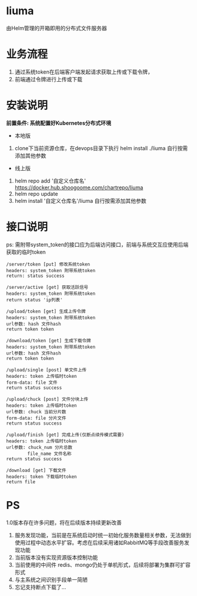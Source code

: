 # liuma
由Helm管理的开箱即用的分布式文件服务器

# 业务流程

1. 通过系统token在后端客户端发起请求获取上传或下载令牌，
2. 前端通过令牌进行上传或下载

# 安装说明

**前置条件: 系统配置好Kubernetes分布式环境**

- 本地版  
1. clone下当前资源仓库，在devops目录下执行 helm install ./liuma 自行按需添加其他参数

- 线上版  
1. helm repo add '自定义仓库名' https://docker.hub.shoogoome.com/chartrepo/liuma
2. helm repo update
3. helm install '自定义仓库名'/liuma 自行按需添加其他参数

# 接口说明
ps: 需附带system_token的接口应为后端访问接口，前端与系统交互应使用后端获取的临时token
```
/server/token [put] 修改系统token
headers: system_token 附带系统token
return: status success
```
```
/server/active [get] 获取活跃信号
headers: system_token 附带系统token
return status 'ip列表'
```
```
/upload/token [get] 生成上传令牌
headers: system_token 附带系统token
url参数: hash 文件hash
return token token
```
```
/download/token [get] 生成下载令牌
headers: system_token 附带系统token
url参数: hash 文件hash
return token token
```
```
/upload/single [post] 单文件上传
headers: token 上传临时token
form-data: file 文件
return status success
```
```
/upload/chuck [post] 文件分块上传
headers: token 上传临时token
url参数: chuck 当前分片数
form-data: file 分片文件
return status success
```
```
/upload/finish [get] 完成上传(仅断点续传模式需要)
headers: token 上传临时token
url参数: chuck_num 分片总数  
        file_name 文件名称
return status success
```
```
/download [get] 下载文件
headers: token 下载临时token
return file
```

# PS
1.0版本存在许多问题，将在后续版本持续更新改善
1. 服务发现功能，当前是在系统启动时统一初始化服务数量相关参数，无法做到使用过程中动态水平扩容。考虑在后续采用诸如RabbitMQ等手段改善服务发现功能
2. 当前版本没有实现资源版本控制功能
3. 当前使用的中间件 redis、mongo仍处于单机形式，后续将部署为集群可扩容形式
4. 与主系统之间识别手段单一简陋
5. 忘记支持断点下载了...